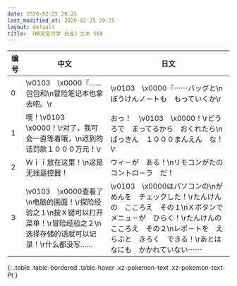 ```yaml
---
date: 2020-02-25 20:25
last_modified_at: 2020-02-25 20:25
layout: default
title: 《精灵宝可梦 白金》文本 550
---
```

| 编号 | 中文 | 日文 |
| ---- | ---- | ---- |
| 0 | \v0103　\x0000『……包包和\n冒险笔记本也拿去吧。\r | \v0103　\x0000『⋯⋯バッグと\nぼうけんノ－トも　もっていくか\r |
| 1 | 噢！\v0103　\x0000！\r对了，我可会一直等着哦，\n迟到的话罚款１０００万元！\r | おっ！　\v0103　\x0000！\rどうろで　まってるから　おくれたら\nばっきん　１０００まんえん　な！\r |
| 2 | Ｗｉｉ放在这里！\n这是无线遥控器！ | ウィ－が　ある！\nリモコンがたの　コントロ－ラ　だ！ |
| 3 | \v0103　\x0000查看了\n电脑的画面！\r探险经验之１\n按Ｘ键可以打开菜单！\r冒险经验之２\n选择存储的话就可以记录！\r什么都没写…… | \v0103　\x0000はパソコンの\nがめんを　チェックした！\rたんけんの　こころえ　その１\nＸボタンで　メニュ－が　ひらく！\rたんけんの　こころえ　その２\nレポ－トを　えらぶと　きろく　できる！\rあとは　なにも　かかれていない⋯⋯ |
{: .table .table-bordered .table-hover .xz-pokemon-text .xz-pokemon-text-Pt }